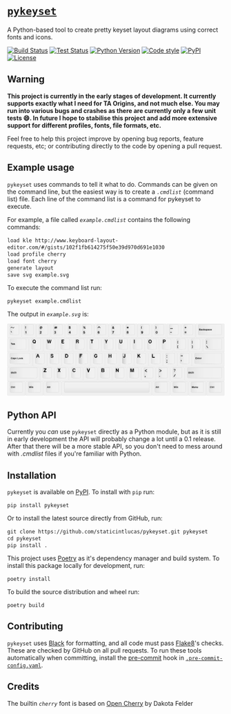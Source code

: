 # [`pykeyset`][pykeyset]

A Python-based tool to create pretty keyset layout diagrams using correct fonts and icons.

[![Build Status](https://img.shields.io/github/workflow/status/staticintlucas/pykeyset/Build?style=flat-square)][actions]
[![Test Status](https://img.shields.io/github/workflow/status/staticintlucas/pykeyset/Tests?label=tests&style=flat-square)][actions]<!--
[![Test coverage](https://img.shields.io/codecov/c/github/staticintlucas/pykeyset?style=flat-square)][coverage]-->
[![Python Version](https://img.shields.io/pypi/pyversions/pykeyset?style=flat-square)][pypi]
[![Code style](https://img.shields.io/badge/code_style-black-black?style=flat-square)][black]
[![PyPI](https://img.shields.io/pypi/v/pykeyset?style=flat-square)][pypi]
[![License](https://img.shields.io/github/license/staticintlucas/pykeyset?style=flat-square)][license]

## Warning

<b>This project is currently in the early stages of development.
It currently supports exactly what I need for TA Origins, and not much else.
You may run into various bugs and crashes as there are currently only a few unit tests 😄.
In future I hope to stabilise this project and add more extensive support for different
profiles, fonts, file formats, etc.</b>

Feel free to help this project improve by opening bug reports, feature requests, etc;
or contributing directly to the code by opening a pull request.

## Example usage

`pykeyset` uses commands to tell it what to do.
Commands can be given on the command line,
but the easiest way is to create a *`.cmdlist`* (command list) file.
Each line of the command list is a command for pykeyset to execute.

For example, a file called *`example.cmdlist`* contains the following commands:

    load kle http://www.keyboard-layout-editor.com/#/gists/102f1fb614275f50e39d970d691e1030
    load profile cherry
    load font cherry
    generate layout
    save svg example.svg

To execute the command list run:

    pykeyset example.cmdlist

The output in *`example.svg`* is:

![example.svg](example/example.png)

## Python API

Currently you *can* use `pykeyset` directly as a Python module,
but as it is still in early development the API will probably change a lot until a 0.1 release.
After that there will be a more stable API, so you don't need to mess around with *.cmdlist* files
if you're familiar with Python.

## Installation

`pykeyset` is available on [PyPI]. To install with `pip` run:

    pip install pykeyset

Or to install the latest source directly from GitHub, run:

    git clone https://github.com/staticintlucas/pykeyset.git pykeyset
    cd pykeyset
    pip install .

This project uses [Poetry] as it's dependency manager and build system.
To install this package locally for development, run:

    poetry install

To build the source distribution and wheel run:

    poetry build

## Contributing

`pykeyset` uses [Black] for formatting, and all code must pass [Flake8]'s checks.
These are checked by GitHub on all pull requests.
To run these tools automatically when committing,
install the [pre-commit] hook in [`.pre-commit-config.yaml`].

## Credits

The builtin *`cherry`* font is based on [Open Cherry] by Dakota Felder

[pykeyset]: https://github.com/staticintlucas/pykeyset
[actions]: https://github.com/staticintlucas/pykeyset/actions
[coverage]: https://codecov.io/gh/staticintlucas/pykeyset
[license]: LICENSE
[pypi]: https://pypi.org/project/pykeyset/
[black]: https://github.com/psf/black
[Poetry]: https://python-poetry.org/
[open cherry]: https://github.com/dakotafelder/open-cherry
[flake8]: https://flake8.pycqa.org/en/latest/
[pre-commit]: https://pre-commit.com/
[`.pre-commit-config.yaml`]: .pre-commit-config.yaml
